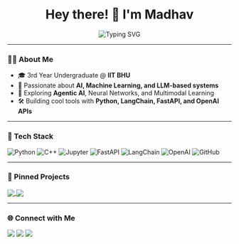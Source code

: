<h1 align="center">Hey there! 👋 I'm Madhav</h1>

<p align="center">
  <img src="https://readme-typing-svg.demolab.com?font=Fira+Code&pause=1000&center=true&vCenter=true&width=435&lines=AI+%26+ML+Enthusiast;3rd+Year+Undergrad+at+IIT+BHU;Building+LLM+Projects+%F0%9F%9A%80;Exploring+Agentic+AI+%E2%9A%99%EF%B8%8F" alt="Typing SVG" />
</p>

---

### 👨‍💻 About Me

- 🎓 3rd Year Undergraduate @ **IIT BHU**
- 🤖 Passionate about **AI, Machine Learning, and LLM-based systems**
- 🧠 Exploring **Agentic AI**, Neural Networks, and Multimodal Learning
- 🛠️ Building cool tools with **Python, LangChain, FastAPI, and OpenAI APIs**

---

### 🚀 Tech Stack

![Python](https://img.shields.io/badge/-Python-333?style=flat&logo=python)
![C++](https://img.shields.io/badge/-C++-333?style=flat&logo=cplusplus)
![Jupyter](https://img.shields.io/badge/-Jupyter-333?style=flat&logo=Jupyter)
![FastAPI](https://img.shields.io/badge/-FastAPI-333?style=flat&logo=fastapi)
![LangChain](https://img.shields.io/badge/-LangChain-333?style=flat&logo=Chainlink)
![OpenAI](https://img.shields.io/badge/-OpenAI-333?style=flat&logo=openai)
![GitHub](https://img.shields.io/badge/-GitHub-333?style=flat&logo=github)

---

### 📌 Pinned Projects

<a href="https://github.com/MadsDoodle/Agent_2n_Agent">
  <img align="center" src="https://github-readme-stats.vercel.app/api/pin/?username=MadsDoodle&repo=Agent_2n_Agent&theme=tokyonight" />
</a>
<a href="https://github.com/MadsDoodle/Monte_Carlo">
  <img align="center" src="https://github-readme-stats.vercel.app/api/pin/?username=MadsDoodle&repo=Monte_Carlo&theme=tokyonight" />
</a>

---

### 🌐 Connect with Me

<p align="left">
  <a href="mailto:madhavbaidya1@gmail.com"><img src="https://img.shields.io/badge/Gmail-%23D14836.svg?&style=for-the-badge&logo=gmail&logoColor=white"/></a>
  <a href="https://linkedin.com/in/madhavbaidya"><img src="https://img.shields.io/badge/-LinkedIn-0077B5?style=for-the-badge&logo=linkedin&logoColor=white"/></a>
  <a href="https://github.com/MadsDoodle"><img src="https://img.shields.io/badge/-GitHub-181717?style=for-the-badge&logo=github&logoColor=white"/></a>
</p>

<!--
**MadsDoodle/MadsDoodle** is a ✨ _special_ ✨ repository because its `README.md` (this file) appears on your GitHub profile.

Here are some ideas to get you started:

- 🔭 I’m currently working on ...
- 🌱 I’m currently learning ...
- 👯 I’m looking to collaborate on ...
- 🤔 I’m looking for help with ...
- 💬 Ask me about ...
- 📫 How to reach me: ...
- 😄 Pronouns: ...
- ⚡ Fun fact: ...
-->
